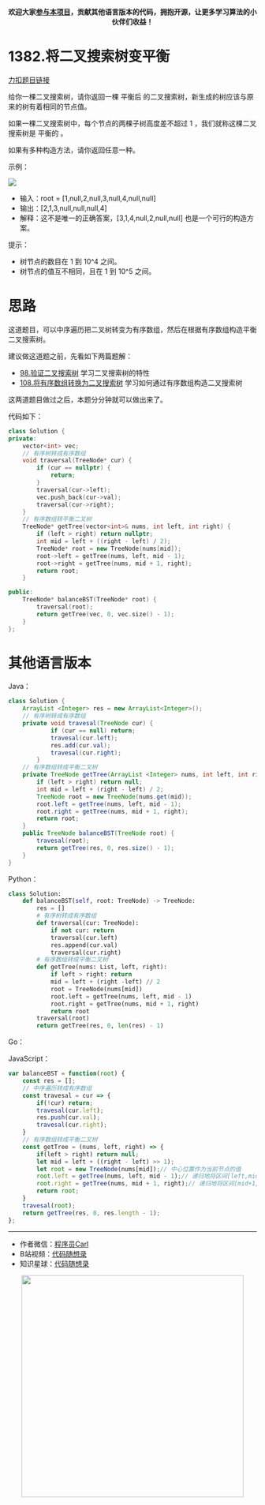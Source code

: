 
<p align="center">
  <a href="https://mp.weixin.qq.com/s/RsdcQ9umo09R6cfnwXZlrQ"><img src="https://img.shields.io/badge/PDF下载-代码随想录-blueviolet" alt=""></a>
  <a href="https://mp.weixin.qq.com/s/b66DFkOp8OOxdZC_xLZxfw"><img src="https://img.shields.io/badge/刷题-微信群-green" alt=""></a>
  <a href="https://space.bilibili.com/525438321"><img src="https://img.shields.io/badge/B站-代码随想录-orange" alt=""></a>
  <a href="https://mp.weixin.qq.com/s/QVF6upVMSbgvZy8lHZS3CQ"><img src="https://img.shields.io/badge/知识星球-代码随想录-blue" alt=""></a>
</p>
<p align="center"><strong>欢迎大家<a href="https://mp.weixin.qq.com/s/tqCxrMEU-ajQumL1i8im9A">参与本项目</a>，贡献其他语言版本的代码，拥抱开源，让更多学习算法的小伙伴们收益！</strong></p>

# 1382.将二叉搜索树变平衡

[力扣题目链接](https://leetcode-cn.com/problems/balance-a-binary-search-tree/)

给你一棵二叉搜索树，请你返回一棵 平衡后 的二叉搜索树，新生成的树应该与原来的树有着相同的节点值。

如果一棵二叉搜索树中，每个节点的两棵子树高度差不超过 1 ，我们就称这棵二叉搜索树是 平衡的 。

如果有多种构造方法，请你返回任意一种。

示例：

![](https://code-thinking-1253855093.file.myqcloud.com/pics/20210726154512.png) 

* 输入：root = [1,null,2,null,3,null,4,null,null]
* 输出：[2,1,3,null,null,null,4]
* 解释：这不是唯一的正确答案，[3,1,4,null,2,null,null] 也是一个可行的构造方案。

提示：

* 树节点的数目在 1 到 10^4 之间。
* 树节点的值互不相同，且在 1 到 10^5 之间。

# 思路

这道题目，可以中序遍历把二叉树转变为有序数组，然后在根据有序数组构造平衡二叉搜索树。

建议做这道题之前，先看如下两篇题解：
* [98.验证二叉搜索树](https://programmercarl.com/0098.验证二叉搜索树.html) 学习二叉搜索树的特性
* [108.将有序数组转换为二叉搜索树](https://programmercarl.com/0108.将有序数组转换为二叉搜索树.html) 学习如何通过有序数组构造二叉搜索树

这两道题目做过之后，本题分分钟就可以做出来了。

代码如下：

```CPP
class Solution {
private:
    vector<int> vec;
    // 有序树转成有序数组
    void traversal(TreeNode* cur) {
        if (cur == nullptr) {
            return;
        }
        traversal(cur->left);
        vec.push_back(cur->val);
        traversal(cur->right);
    }
    // 有序数组转平衡二叉树
    TreeNode* getTree(vector<int>& nums, int left, int right) {
        if (left > right) return nullptr;
        int mid = left + ((right - left) / 2);
        TreeNode* root = new TreeNode(nums[mid]);
        root->left = getTree(nums, left, mid - 1);
        root->right = getTree(nums, mid + 1, right);
        return root;
    }

public:
    TreeNode* balanceBST(TreeNode* root) {
        traversal(root);
        return getTree(vec, 0, vec.size() - 1);
    }
};
```

# 其他语言版本

Java：
```java
class Solution {
    ArrayList <Integer> res = new ArrayList<Integer>();
    // 有序树转成有序数组
    private void travesal(TreeNode cur) {
            if (cur == null) return;
            travesal(cur.left);
            res.add(cur.val);
            travesal(cur.right);
        }
    // 有序数组转成平衡二叉树
    private TreeNode getTree(ArrayList <Integer> nums, int left, int right) {
        if (left > right) return null;
        int mid = left + (right - left) / 2;
        TreeNode root = new TreeNode(nums.get(mid));
        root.left = getTree(nums, left, mid - 1);
        root.right = getTree(nums, mid + 1, right);
        return root;
    }
    public TreeNode balanceBST(TreeNode root) {
        travesal(root);
        return getTree(res, 0, res.size() - 1);
    }
}
```
Python：
```python
class Solution:
    def balanceBST(self, root: TreeNode) -> TreeNode:
        res = []
        # 有序树转成有序数组
        def traversal(cur: TreeNode):
            if not cur: return
            traversal(cur.left)
            res.append(cur.val)
            traversal(cur.right)
        # 有序数组转成平衡二叉树
        def getTree(nums: List, left, right):
            if left > right: return 
            mid = left + (right -left) // 2
            root = TreeNode(nums[mid])
            root.left = getTree(nums, left, mid - 1)
            root.right = getTree(nums, mid + 1, right)
            return root
        traversal(root)
        return getTree(res, 0, len(res) - 1)
```
Go：

JavaScript：
```javascript
var balanceBST = function(root) {
    const res = [];
    // 中序遍历转成有序数组
    const travesal = cur => {
        if(!cur) return;
        travesal(cur.left);
        res.push(cur.val);
        travesal(cur.right);
    }
    // 有序数组转成平衡二叉树
    const getTree = (nums, left, right) => {
        if(left > right) return null;
        let mid = left + ((right - left) >> 1);
        let root = new TreeNode(nums[mid]);// 中心位置作为当前节点的值
        root.left = getTree(nums, left, mid - 1);// 递归地将区间[left,mid−1] 作为当前节点的左子树
        root.right = getTree(nums, mid + 1, right);// 递归地将区间[mid+1,right] 作为当前节点的左子树
        return root;
    }
    travesal(root);
    return getTree(res, 0, res.length - 1);
};
```

-----------------------
* 作者微信：[程序员Carl](https://mp.weixin.qq.com/s/b66DFkOp8OOxdZC_xLZxfw)
* B站视频：[代码随想录](https://space.bilibili.com/525438321)
* 知识星球：[代码随想录](https://mp.weixin.qq.com/s/QVF6upVMSbgvZy8lHZS3CQ)


<div align="center"><img src=https://code-thinking.cdn.bcebos.com/pics/01二维码.jpg width=450> </img></div>
